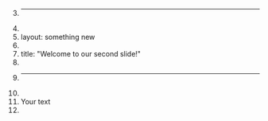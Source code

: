 3.	---
4.	
5.	layout: something new
6.	
7.	title: "Welcome to our second slide!"
8.	
9.	---
10.	
11.	Your text
12.	
